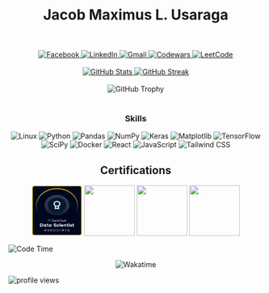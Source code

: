 <h1 align="center">Jacob Maximus L. Usaraga</h1>
<br><br>

<div align="center">
  <a href="https://www.facebook.com/profile.php?id=100072172583649" target="_blank">
    <img src="https://img.shields.io/badge/Facebook-1877F2?style=for-the-badge&logo=facebook&logoColor=white" alt="Facebook"/>
  </a>
  <a href="https://www.linkedin.com/in/jacob-maximus-usaraga-00565b220/">
    <img src="https://img.shields.io/badge/LinkedIn-0077B5?style=for-the-badge&logo=linkedin&logoColor=white" alt="LinkedIn"/>
  </a>
  <a href="mailto:jlusaraga@up.edu.ph">
    <img src="https://img.shields.io/badge/Gmail-D14836?style=for-the-badge&logo=gmail&logoColor=white" alt="Gmail"/>
  </a>
  <a href="https://www.codewars.com/users/miniloda">
    <img src="https://img.shields.io/badge/Codewars-B1361E?style=for-the-badge&logo=Codewars&logoColor=white" alt="Codewars"/>
  </a>
  <a href="https://leetcode.com/u/miniloda/">
    <img src="https://img.shields.io/badge/LeetCode-000000?style=for-the-badge&logo=LeetCode&logoColor=#d16c06" alt="LeetCode"/>
  </a>
</div>
<br>

<div align="center">
  <a href="https://github.com/anuraghazra/github-readme-stats">
    <img src="https://github-readme-stats.vercel.app/api?username=miniloda&show_icons=true&theme=tokyonight" width="400" alt="GitHub Stats"/>
  </a>
  <a href="https://github.com/anuraghazra/github-readme-stats">
    <img src="http://github-readme-streak-stats.herokuapp.com?user=miniloda&theme=dracula&hide_border=true" width="400" alt="GitHub Streak"/>
  </a>
</div>
<br>

<div align="center">
  <img src="https://github-profile-trophy.vercel.app/?username=miniloda&theme=tokyonight" alt="GitHub Trophy"/>
</div>
<br>

<h3 align="center">Skills</h3>
<div align="center">
  <img width="48" height="48" src="https://img.icons8.com/color/48/linux--v1.png" alt="Linux"/>
  <img width="48" height="48" src="https://img.icons8.com/color/48/python--v1.png" alt="Python"/>
  <img width="48" height="48" src="https://img.icons8.com/color/48/pandas.png" alt="Pandas"/>
  <img width="48" height="48" src="https://img.icons8.com/color/48/numpy.png" alt="NumPy"/>
 <!--- <img width="48" height="48" src="https://img.icons8.com/arcade/64/pytorch.png" alt="PyTorch"/> --->
  <img width="48" height="48" src="https://img.icons8.com/material-rounded/48/000000/keras.png" alt="Keras"/>
  <img width="48" height="48" src="https://upload.wikimedia.org/wikipedia/commons/thumb/8/84/Matplotlib_icon.svg/180px-Matplotlib_icon.svg.png?20150311090915" alt="Matplotlib"/>
  <img width="48" height="48" src="https://upload.wikimedia.org/wikipedia/commons/thumb/2/2d/Tensorflow_logo.svg/115px-Tensorflow_logo.svg.png?20170429160244" alt="TensorFlow"/>
  <img width="48" height="48" src="https://upload.wikimedia.org/wikipedia/commons/thumb/b/b2/SCIPY_2.svg/512px-SCIPY_2.svg.png?20200904111722" alt="SciPy"/>
  <img width="48" height="48" src="https://img.icons8.com/fluency/48/docker.png" alt="Docker"/>
  <img width="48" height="48" src="https://img.icons8.com/plasticine/100/react.png" alt="React"/>
  <img width="48" height="48" src="https://img.icons8.com/color/48/javascript--v1.png" alt="JavaScript"/>
  <img width="48" height="48" src="https://upload.wikimedia.org/wikipedia/commons/thumb/d/d5/Tailwind_CSS_Logo.svg/512px-Tailwind_CSS_Logo.svg.png?20230715030042" alt="Tailwind CSS"/>
</div>

<div align="center">
  <h2>Certifications</h2>
    <a href = "https://www.datacamp.com/certificate/DSA0018043000738"><img src="https://github.com/miniloda/miniloda/blob/main/certs/DS_Associate.png?raw=true" width="100" alt="Certification" height="100"/></a>
    <a href = "https://www.credly.com/badges/cde01a6e-2334-47c4-9887-a858c6bda255/public_url"><img src="https://images.credly.com/size/340x340/images/0da411a5-24e9-4991-9756-ca5f6073e7af/image.png" width = 100 height="100"></a>
    <a href = "https://www.credly.com/badges/08dec953-b935-4dbd-a045-896b0c6124e6/public_url"><img src="https://images.credly.com/size/340x340/images/efbdc0d6-b46e-4e3c-8cf8-2314d8a5b971/GCC_badge_python_1000x1000.png" width = 100 height="100"></a>
    <a href = "https://www.credly.com/badges/8c7ace84-fa85-4742-98e3-104d48b05263/public_url"><img src="https://images.credly.com/size/340x340/images/d41de2b7-cbc2-47ec-bcf1-ebecbe83872f/GCC_badge_DA_1000x1000.png" width = "100" height="100"></a>
</div>

![Code Time](https://wakatime.com/badge/user/f5331c0b-eb4e-443c-b006-aaadd1d3f780.svg)

<div align="center">
  <img src="https://wakatime.com/share/@miniloda/a97b0ece-5cfa-4615-ad32-30c812e06813.svg" width="500" alt="Wakatime"/>
</div>

![profile views](https://komarev.com/ghpvc/?username=miniloda)
